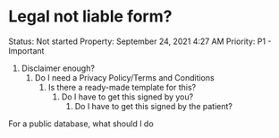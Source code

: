 # Legal not liable form?

Status: Not started
Property: September 24, 2021 4:27 AM
Priority: P1 - Important

1. Disclaimer enough?
    1. Do I need a Privacy Policy/Terms and Conditions 
        1. Is there a ready-made template for this?
            1. Do I have to get this signed by you?
                1. Do I have to get this signed by the patient?

For a public database, what should I do
